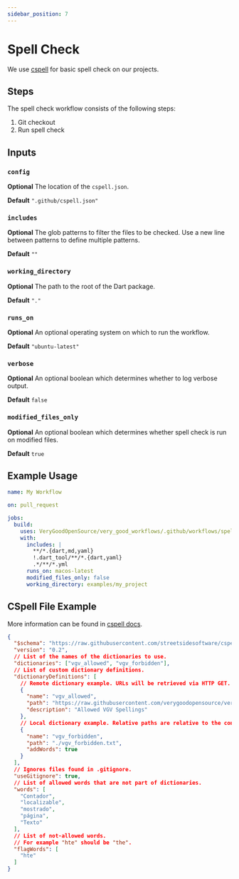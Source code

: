 ```yaml
---
sidebar_position: 7
---
```


# Spell Check

We use [cspell](https://github.com/streetsidesoftware/cspell) for basic spell check on our projects.

## Steps

The spell check workflow consists of the following steps:

1. Git checkout
2. Run spell check

## Inputs

### `config`

**Optional** The location of the `cspell.json`.

**Default** `".github/cspell.json"`

### `includes`

**Optional** The glob patterns to filter the files to be checked. Use a new line between patterns to define multiple patterns.

**Default** `""`

### `working_directory`

**Optional** The path to the root of the Dart package.

**Default** `"."`

### `runs_on`

**Optional** An optional operating system on which to run the workflow.

**Default** `"ubuntu-latest"`

### `verbose`

**Optional** An optional boolean which determines whether to log verbose output.

**Default** `false`

### `modified_files_only`

**Optional** An optional boolean which determines whether spell check is run on modified files.

**Default** `true`

## Example Usage

```yaml
name: My Workflow

on: pull_request

jobs:
  build:
    uses: VeryGoodOpenSource/very_good_workflows/.github/workflows/spell_check.yml@v1
    with:
      includes: |
        **/*.{dart,md,yaml}
        !.dart_tool/**/*.{dart,yaml}
        .*/**/*.yml
      runs_on: macos-latest
      modified_files_only: false
      working_directory: examples/my_project
```

## CSpell File Example

More information can be found in [cspell docs](https://cspell.org/configuration/).

```json
{
  "$schema": "https://raw.githubusercontent.com/streetsidesoftware/cspell/main/cspell.schema.json",
  "version": "0.2",
  // List of the names of the dictionaries to use.
  "dictionaries": ["vgv_allowed", "vgv_forbidden"],
  // List of custom dictionary definitions.
  "dictionaryDefinitions": [
    // Remote dictionary example. URLs will be retrieved via HTTP GET.
    {
      "name": "vgv_allowed",
      "path": "https://raw.githubusercontent.com/verygoodopensource/very_good_dictionaries/main/allowed.txt",
      "description": "Allowed VGV Spellings"
    },
    // Local dictionary example. Relative paths are relative to the config file.
    {
      "name": "vgv_forbidden",
      "path": "./vgv_forbidden.txt",
      "addWords": true
    }
  ],
  // Ignores files found in .gitignore.
  "useGitignore": true,
  // List of allowed words that are not part of dictionaries.
  "words": [
    "Contador",
    "localizable",
    "mostrado",
    "página",
    "Texto"
  ],
  // List of not-allowed words.
  // For example "hte" should be "the".
  "flagWords": [
    "hte"
  ]
}
```
